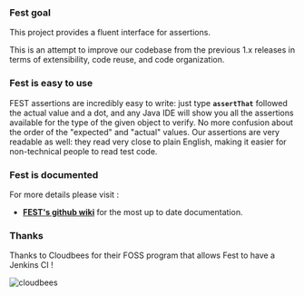 ### Fest goal

This project provides a fluent interface for assertions.

This is an attempt to improve our codebase from the previous 1.x releases in terms of extensibility, code reuse,
and code organization. 

### Fest is easy to use

FEST assertions are incredibly easy to write: just type **```assertThat```** followed the actual value and a dot, and any Java 
IDE will show you all the assertions available for the type of the given object to verify. No more confusion about the 
order of the "expected" and "actual" values. Our assertions are very readable as well: they read very close to plain 
English, making it easier for non-technical people to read test code.

### Fest is documented

For more details please visit :

* **[FEST's github wiki](https://github.com/alexruiz/fest-assert-2.x/wiki)** for the most up to date documentation.

### Thanks

Thanks to Cloudbees for their FOSS program that allows Fest to have a Jenkins CI !

![cloudbees](/alexruiz/fest-assert-2.x/raw/master/src/site/resources/images/built-on-Dev@Cloud-Cloudbees.png)
